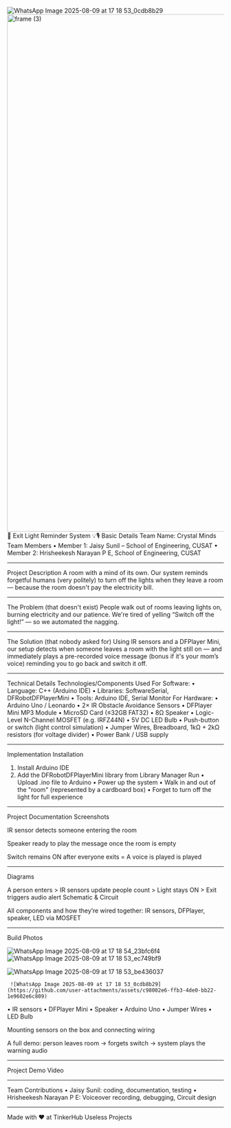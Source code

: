 ![WhatsApp Image 2025-08-09 at 17 18 53_0cdb8b29](https://github.com/user-attachments/assets/d8bfba13-1a3e-4705-8365-8c43a44af736)<img width="3188" height="1202" alt="frame (3)" src="https://github.com/user-attachments/assets/517ad8e9-ad22-457d-9538-a9e62d137cd7" />
🚪 Exit Light Reminder System 💡🎙️
Basic Details
Team Name: Crystal Minds
Team Members
•	Member 1: Jaisy Sunil – School of Engineering, CUSAT
•	Member 2: Hrisheekesh Narayan P E, School of Engineering, CUSAT
________________________________________
Project Description
A room with a mind of its own. Our system reminds forgetful humans (very politely) to turn off the lights when they leave a room — because the room doesn't pay the electricity bill.
________________________________________
The Problem (that doesn't exist)
People walk out of rooms leaving lights on, burning electricity and our patience. We're tired of yelling “Switch off the light!” — so we automated the nagging.
________________________________________
The Solution (that nobody asked for)
Using IR sensors and a DFPlayer Mini, our setup detects when someone leaves a room with the light still on — and immediately plays a pre-recorded voice message (bonus if it's your mom’s voice) reminding you to go back and switch it off.
________________________________________
Technical Details
Technologies/Components Used
For Software:
•	Language: C++ (Arduino IDE)
•	Libraries: SoftwareSerial, DFRobotDFPlayerMini
•	Tools: Arduino IDE, Serial Monitor
For Hardware:
•	Arduino Uno / Leonardo
•	2× IR Obstacle Avoidance Sensors
•	DFPlayer Mini MP3 Module
•	MicroSD Card (≤32GB FAT32)
•	8Ω Speaker
•	Logic-Level N-Channel MOSFET (e.g. IRFZ44N)
•	5V DC LED Bulb
•	Push-button or switch (light control simulation)
•	Jumper Wires, Breadboard, 1kΩ + 2kΩ resistors (for voltage divider)
•	Power Bank / USB supply
________________________________________
Implementation
Installation
1.	Install Arduino IDE
2.	Add the DFRobotDFPlayerMini library from Library Manager
Run
•	Upload .ino file to Arduino
•	Power up the system
•	Walk in and out of the "room" (represented by a cardboard box)
•	Forget to turn off the light for full experience
________________________________________
Project Documentation
Screenshots

IR sensor detects someone entering the room

Speaker ready to play the message once the room is empty

Switch remains ON after everyone exits = A voice is played is played
________________________________________
Diagrams

A person enters > IR sensors update people count > Light stays ON > Exit triggers audio alert
Schematic & Circuit

All components and how they’re wired together: IR sensors, DFPlayer, speaker, LED via MOSFET
________________________________________

Build Photos


![WhatsApp Image 2025-08-09 at 17 18 54_23bfc6f4](https://github.com/user-attachments/assets/fa32f3ec-6acf-49a0-ba64-68245551e405)
![WhatsApp Image 2025-08-09 at 17 18 53_ec749bf9](https://github.com/user-attachments/assets/aafcf2de-0cec-4154-a368-3b9ee8cb4895)

![WhatsApp Image 2025-08-09 at 17 18 53_be436037](https://github.com/user-attachments/assets/8bf4cb1a-0aed-444a-ae7e-d07d033b8a85)

     ![WhatsApp Image 2025-08-09 at 17 18 53_0cdb8b29](https://github.com/user-attachments/assets/c98002e6-ffb3-4de0-bb22-1e9602e6c809)
  

•	IR sensors
•	DFPlayer Mini
•	Speaker
•	Arduino Uno
•	Jumper Wires
•	LED Bulb

Mounting sensors on the box and connecting wiring

A full demo: person leaves room → forgets switch → system plays the warning audio
________________________________________
Project Demo
Video
________________________________________
Team Contributions
•	Jaisy Sunil: coding, documentation, testing
•	Hrisheekesh Narayan P E: Voiceover recording, debugging, Circuit design
________________________________________
Made with ❤️ at TinkerHub Useless Projects

